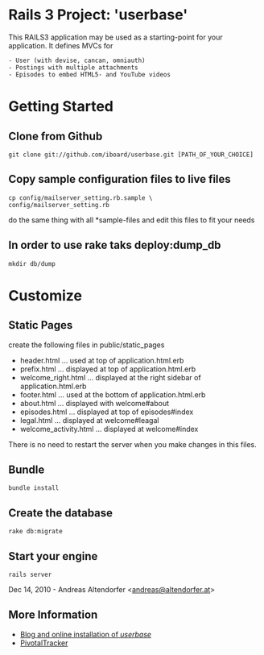 # Rails 3 Project: 'userbase'

This RAILS3 application may be used as a starting-point for your application.
It defines MVCs for

    - User (with devise, cancan, omniauth)
    - Postings with multiple attachments
    - Episodes to embed HTML5- and YouTube videos

# Getting Started

## Clone from Github

    git clone git://github.com/iboard/userbase.git [PATH_OF_YOUR_CHOICE]
    
## Copy sample configuration files to live files

    cp config/mailserver_setting.rb.sample \
    config/mailserver_setting.rb
    

do the same thing with all *sample-files and edit this files to fit your needs


## In order to use rake taks deploy:dump_db

    mkdir db/dump

# Customize


## Static Pages
create the following files in public/static_pages

  - header.html ... used at top of application.html.erb
  - prefix.html ... displayed at top of application.html.erb
  - welcome_right.html ... displayed at the right sidebar of application.html.erb
  - footer.html ... used at the bottom of application.html.erb
  - about.html  ... displayed with welcome#about
  - episodes.html ... displayed at top of episodes#index
  - legal.html ... displayed at welcome#leagal
  - welcome_activity.html ... displayed at welcome#index

There is no need to restart the server when you make changes in this files.

## Bundle

    bundle install
    
## Create the database

    rake db:migrate

## Start your engine

    rails server

Dec 14, 2010 - Andreas Altendorfer &lt;andreas@altendorfer.at&gt;

## More Information

- [Blog and online installation of _userbase_](http://iboard.cc/postings/tag/userbase)
- [PivotalTracker](http://www.pivotaltracker.com/projects/168147)
